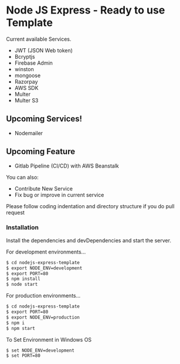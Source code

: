 # Node JS Express - Ready to use Template

Current available Services.

  - JWT (JSON Web token)
  - Bcryptjs
  - Firebase Admin
  - winston
  - mongoose
  - Razorpay
  - AWS SDK
  - Multer
  - Multer S3

## Upcoming Services!

  - Nodemailer

## Upcoming Feature
  - Gitlab Pipeline (CI/CD) with AWS Beanstalk

You can also:
  - Contribute New Service
  - Fix bug or improve in current service

Please follow coding indentation and directory structure if you do pull request

### Installation

Install the dependencies and devDependencies and start the server.

For development environments...
```sh
$ cd nodejs-express-template
$ export NODE_ENV=development
$ export PORT=80
$ npm install
$ node start
```

For production environments...

```sh
$ cd nodejs-express-template
$ export PORT=80
$ export NODE_ENV=production
$ npm i
$ npm start
```
To Set Environment in Windows OS
```sh
$ set NODE_ENV=development
$ set PORT=80
```